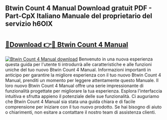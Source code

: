 ## Btwin Count 4 Manual Download gratuit PDF - Part-CpX Italiano Manuale del proprietario del servizio h6OIX

# <h2><a href="http://dff8f3.blite.top/?on=Btwin+Count+4+Manual">🔗Download 👉🔴 Btwin Count 4 Manual</a></h2>

[![Btwin Count 4 Manual download](https://i.imgur.com/lujVjoI.png)](http://dff8f3.blite.top/?on=Btwin+Count+4+Manual)
Benvenuto in una nuova esperienza questa guida per l'utente ti introdurrà alle caratteristiche e alle funzioni uniche del tuo nuovo Btwin Count 4 Manual. Informazioni importanti in anticipo per garantire la migliore esperienza con il tuo nuovo Btwin Count 4 Manual, prenditi un momento per leggere attentamente questo Manuale. Il loro nuovo Btwin Count 4 Manual offre una serie impressionante di funzionalità progettate per migliorare la tua esperienza. Esplora l'interfaccia intuitiva e sfrutta appieno il potenziale delle sue funzionalità. Ci auguriamo che Btwin Count 4 Manual sia stata una guida chiara e di facile comprensione per iniziare con il tuo nuovo prodotto. Se hai bisogno di aiuto o chiarimenti, non esitare a contattare il nostro team di assistenza clienti.
